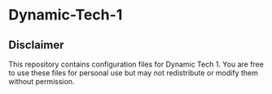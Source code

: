 # Dynamic-Tech-1

## Disclaimer
This repository contains configuration files for Dynamic Tech 1. You are free to use these files for personal use but may not redistribute or modify them without permission.
